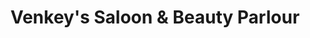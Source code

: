 ---
title: "Venkey's Saloon & Beauty Parlour"
url: /puducherry/venkeys-saloon-and-beauty-parlour/
shop: beauty
---